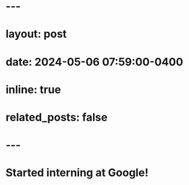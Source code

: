 # ---
# layout: post
# date: 2024-05-06 07:59:00-0400
# inline: true
# related_posts: false
# ---

# Started interning at Google!